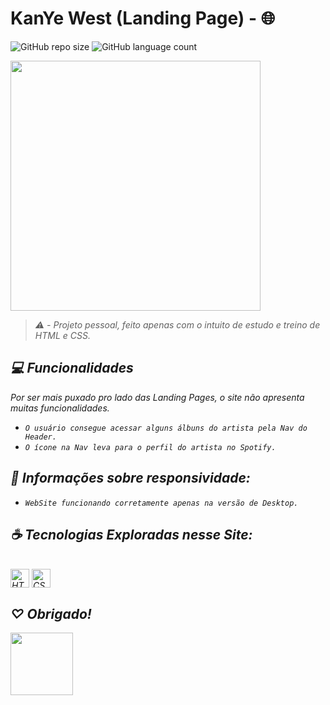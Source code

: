 # KanYe West (Landing Page) - 🌐

![GitHub repo size](https://img.shields.io/github/repo-size/nyelk/spotify-songs?style=for-the-badge)
![GitHub language count](https://img.shields.io/github/languages/count/nyelkk/spotify-songs?style=for-the-badge)

 <img src="https://i.redd.it/qwn3slk3bw991.gif" width="400px">

> <em>⚠️ - Projeto pessoal, feito apenas com o intuito de estudo e treino de HTML e CSS.

## 💻 Funcionalidades

Por ser mais puxado pro lado das Landing Pages, o site não apresenta muitas funcionalidades.

- `O usuário consegue acessar alguns álbuns do artista pela Nav do Header.`
- `O ícone na Nav leva para o perfil do artista no Spotify.`

## 🚀 Informações sobre responsividade:

- `WebSite funcionando corretamente apenas na versão de Desktop.`

## ☕ Tecnologias Exploradas nesse Site:
<br>
<img align="center" alt="HTML" width="30" src="https://cdn.jsdelivr.net/gh/devicons/devicon/icons/html5/html5-original.svg">      
<img align="center" alt="CSS" width="30" src="https://cdn.jsdelivr.net/gh/devicons/devicon/icons/css3/css3-original.svg">

## ♡ Obrigado!

 <img src="https://images-wixmp-ed30a86b8c4ca887773594c2.wixmp.com/f/57001d7a-5e22-469c-82d8-48810ddc90c4/delid5o-e6d3ca86-c66b-4e44-969f-53cab2272990.gif?token=eyJ0eXAiOiJKV1QiLCJhbGciOiJIUzI1NiJ9.eyJzdWIiOiJ1cm46YXBwOjdlMGQxODg5ODIyNjQzNzNhNWYwZDQxNWVhMGQyNmUwIiwiaXNzIjoidXJuOmFwcDo3ZTBkMTg4OTgyMjY0MzczYTVmMGQ0MTVlYTBkMjZlMCIsIm9iaiI6W1t7InBhdGgiOiJcL2ZcLzU3MDAxZDdhLTVlMjItNDY5Yy04MmQ4LTQ4ODEwZGRjOTBjNFwvZGVsaWQ1by1lNmQzY2E4Ni1jNjZiLTRlNDQtOTY5Zi01M2NhYjIyNzI5OTAuZ2lmIn1dXSwiYXVkIjpbInVybjpzZXJ2aWNlOmZpbGUuZG93bmxvYWQiXX0.o0Lst5AJf-Nq5vXj3-LuDLikf90T-ar3H6yOGtVroKg" width="100px">
